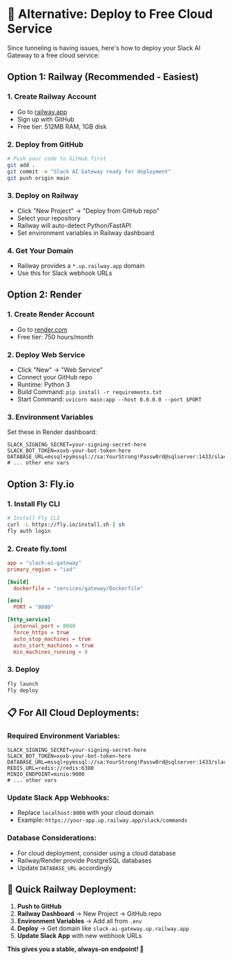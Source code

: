 # 🚀 Alternative: Deploy to Free Cloud Service

Since tunneling is having issues, here's how to deploy your Slack AI Gateway to a free cloud service:

## Option 1: Railway (Recommended - Easiest)

### 1. Create Railway Account
- Go to [railway.app](https://railway.app)
- Sign up with GitHub
- Free tier: 512MB RAM, 1GB disk

### 2. Deploy from GitHub
```bash
# Push your code to GitHub first
git add .
git commit -m "Slack AI Gateway ready for deployment"
git push origin main
```

### 3. Deploy on Railway
- Click "New Project" → "Deploy from GitHub repo"
- Select your repository
- Railway will auto-detect Python/FastAPI
- Set environment variables in Railway dashboard

### 4. Get Your Domain
- Railway provides a `*.up.railway.app` domain
- Use this for Slack webhook URLs

## Option 2: Render

### 1. Create Render Account
- Go to [render.com](https://render.com)
- Free tier: 750 hours/month

### 2. Deploy Web Service
- Click "New" → "Web Service"
- Connect your GitHub repo
- Runtime: Python 3
- Build Command: `pip install -r requirements.txt`
- Start Command: `uvicorn main:app --host 0.0.0.0 --port $PORT`

### 3. Environment Variables
Set these in Render dashboard:
```
SLACK_SIGNING_SECRET=your-signing-secret-here
SLACK_BOT_TOKEN=xoxb-your-bot-token-here
DATABASE_URL=mssql+pymssql://sa:YourStrong!Passw0rd@sqlserver:1433/slack_ai
# ... other env vars
```

## Option 3: Fly.io

### 1. Install Fly CLI
```bash
# Install Fly CLI
curl -L https://fly.io/install.sh | sh
fly auth login
```

### 2. Create fly.toml
```toml
app = "slack-ai-gateway"
primary_region = "iad"

[build]
  dockerfile = "services/gateway/Dockerfile"

[env]
  PORT = "8080"

[http_service]
  internal_port = 8080
  force_https = true
  auto_stop_machines = true
  auto_start_machines = true
  min_machines_running = 0
```

### 3. Deploy
```bash
fly launch
fly deploy
```

## 📋 For All Cloud Deployments:

### Required Environment Variables:
```
SLACK_SIGNING_SECRET=your-signing-secret-here
SLACK_BOT_TOKEN=xoxb-your-bot-token-here
DATABASE_URL=mssql+pymssql://sa:YourStrong!Passw0rd@sqlserver:1433/slack_ai
REDIS_URL=redis://redis:6380
MINIO_ENDPOINT=minio:9000
# ... other vars
```

### Update Slack App Webhooks:
- Replace `localhost:8000` with your cloud domain
- Example: `https://your-app.up.railway.app/slack/commands`

### Database Considerations:
- For cloud deployment, consider using a cloud database
- Railway/Render provide PostgreSQL databases
- Update `DATABASE_URL` accordingly

## 🎯 Quick Railway Deployment:

1. **Push to GitHub**
2. **Railway Dashboard** → New Project → GitHub repo
3. **Environment Variables** → Add all from `.env`
4. **Deploy** → Get domain like `slack-ai-gateway.up.railway.app`
5. **Update Slack App** with new webhook URLs

**This gives you a stable, always-on endpoint! 🚀**